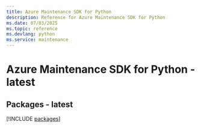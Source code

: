 ```yaml
---
title: Azure Maintenance SDK for Python
description: Reference for Azure Maintenance SDK for Python
ms.date: 07/03/2025
ms.topic: reference
ms.devlang: python
ms.service: maintenance
---
```

# Azure Maintenance SDK for Python - latest
## Packages - latest
[!INCLUDE [packages](maintenance-index.md)]